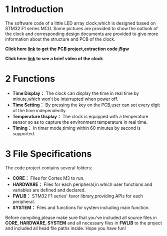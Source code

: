 # 1 Introduction
The software code of a little LED array clock,which is designed based on STM32 F1 series MCU. Some pictures are provided to show the outlook of the clock and corresponding design documents are provided to give more information about the structure and PCB of the clock. 

**Click here [link](https://pan.baidu.com/s/1aZvg27yC6-ILFsCilPI19w) to get the PCB project,extraction code j5gw**

**Click here [link](https://www.bilibili.com/video/BV1YA411E7dm) to see a brief video of the clock**
# 2 Functions
- **Time Display：**	The clock can display the time in real time by minute,which won't be interrupted when power off.
- **Time Setting：**  By pressing the key on the PCB,user can set every digit of the time independently.
- **Temperature Display：** The clock is equipped with a temperature sensor so as to capture the environment temperature in real time.
- **Timing：** In timer mode,timing within 60 minutes by second is supported.
# 3 File Specifications
The code project contains several folders:
- **CORE：** Files for Cortex M3 to run.
- **HARDWARE：** Files for each peripheral,in which user functions and variables are defined and declared.
- **FWLIB：** STM32 F1 series' favor library,providing APIs for each peripheral.
- **SYSTEM：** Files and functions for system including main function.
 
Before compiling,please make sure  that you've included all source files in **CORE, HARDWARE, SYSTEM** and all necessary files in **FWLIB** to the project and included all head file paths inside.
Hope you have fun!
